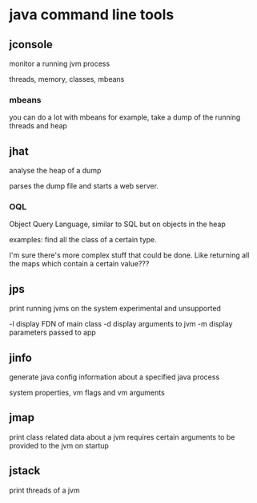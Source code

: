 # java command line tools

## jconsole

monitor a running jvm process

threads, memory, classes, mbeans

### mbeans

you can do a lot with mbeans
for example, take a dump of the running threads and heap

## jhat

analyse the heap of a dump

parses the dump file and starts a web server.

### OQL

Object Query Language, similar to SQL but on objects in the heap

examples: find all the class of a certain type.

I'm sure there's more complex stuff that could be done.
Like returning all the maps which contain a certain value???

## jps

print running jvms on the system
experimental and unsupported

-l display FDN of main class
-d display arguments to jvm
-m display parameters passed to app

## jinfo

generate java config information about a specified java process

system properties, vm flags and vm arguments

## jmap

print class related data about a jvm
requires certain arguments to be provided to the jvm on startup

## jstack

print threads of a jvm
